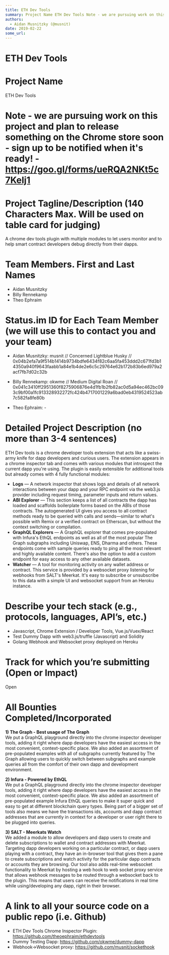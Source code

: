 ```yaml
---
title: ETH Dev Tools
summary: Project Name ETH Dev Tools Note - we are pursuing work on this project and plan to release something on the Chrome store soon - sign up to be notified when its ready! - https-//goo.gl/forms/ueRQA2NKt5c7KeIj1 Project Tagline/Description (140 Characters Max. Will be used on table card for judging) A chrome dev tools plugin with multiple modules to let users monitor and to help smart contract developers debug directly from their dapps. Team Members. First and Last Names Aidan Musnitzky Billy Rennek
authors:
  - Aidan Musnitzky (@musnit)
date: 2019-02-22
some_url: 
---
```


# ETH Dev Tools

# Project Name

ETH Dev Tools

# Note - we are pursuing work on this project and plan to release something on the Chrome store soon - sign up to be notified when it's ready! - https://goo.gl/forms/ueRQA2NKt5c7KeIj1

# Project Tagline/Description (140 Characters Max. Will be used on table card for judging)

A chrome dev tools plugin with multiple modules to let users monitor and to help smart contract developers debug directly from their dapps.

# Team Members. First and Last Names

- Aidan Musnitzky
- Billy Rennekamp
- Theo Ephraim

# Status.im ID for Each Team Member (we will use this to contact you and your team)

- Aidan Musnitzky: musnit // Concerned Lightblue Husky // 0x04b2efa7a9f514b1414b9734bdfe6434f82c6aa5fa453ddd2c671fd3b14350a940f9643faabb1a84e1b4de2e6c5c29764e62b172b83b6ed979a2acf7fb7d02c32b  

- Billy Rennekamp: okwme // Medium Digital Roan  // 0x041c3410ff2951360f8275906876e4d1fb1b2fb82ac0d5a94ec462bc093c9bf00a1fc913328932272fc424b4717001229a6bad0eb4319524523ab7c582fa8fe80b  

- Theo Ephraim: -

# Detailed Project Description (no more than 3-4 sentences)

ETH Dev tools is a chrome developer tools extension that acts like a swiss-army knife for dapp developers and curious users. The extension appears in a chrome inspector tab and comes with various modules that introspect the current dapp you're using. The plugin is easily extensible for additional tools but already comes with 4 fully functional modules:

- **Logs** — A network inspector that shows logs and details of all network interactions between your dapp and your RPC endpoint via the web3.js provider including request timing, parameter inputs and return values.
- **ABI Explorer** — This section keeps a list of all contracts the dapp has loaded and scaffolds boilerplate forms based on the ABIs of those contracts. The autogenerated UI gives you access to all contract methods ready to be queried with calls and sends—similar to what's possible with Remix or a verified contract on Etherscan, but without the context switching or compilation.
- **GraphQL Explorers** — A GraphQL explorer that comes pre-populated with Infura's EthQL endpoints as well as all of the most popular The Graph subgraphs including Uniswap, ENS, Dharma and others. These endpoints come with sample queries ready to ping all the most relevant and highly available content. There's also the option to add a custom endpoint for easy access to any other available datasets.
- **Watcher** — A tool for monitoring activity on any wallet address or contract. This service is provided by a websocket proxy listening for webhooks from SALT's Meerkat. It's easy to subscribe or unsubscribe to this data with a simple UI and websocket support from an Heroku instance.

# Describe your tech stack (e.g., protocols, languages, API’s, etc.)

- Javascript, Chrome Extension / Developer Tools, Vue.js/Vuex/React
- Test Dummy Dapp with web3.js/truffle (Javascript) and Solidity
- Golang Webhook and Websocket proxy deployed on Heroku

# Track for which you’re submitting (Open or Impact)

Open

# All Bounties Completed/Incorporated

**1) The Graph - Best usage of The Graph**  
We put a GraphQL playground directly into the chrome inspector developer tools, adding it right where dapp developers have the easiest access in the most convenient, context-specific place. We also added an assortment of pre-populated examples with all of subgraphs currently featured by The Graph allowing users to quickly switch between subgraphs and example queries all from the comfort of their own dapp and development environment.

**2) Infura - Powered by EthQL**  
We put a GraphQL playground directly into the chrome inspector developer tools, adding it right where dapp developers have the easiest access in the most convenient, context-specific place. We also added an assortment of pre-populated example Infura EthQL queries to make it super quick and easy to get at different blockchain query types. Being part of a bigger set of tools also means we have the transactions ids, accounts and dapp contract addresses that are currently in context for a developer or user right there to be plugged into queries.

**3) SALT - Meerkats Watch**  
We added a module to allow developers and dapp users to create and delete subscriptions to wallet and contract addresses with Meerkat. Targeting dapp developers working on a particular contract, or dapp users playing with a contract, they have an in-browser tool that gives them a pane to create subscriptions and watch activity for the particular dapp contracts or accounts they are browsing. Our tool also adds real-time websocket functionality to Meerkat by hosting a web hook to web socket proxy service that allows webhook messages to be routed through a websocket back to the plugin. This means that users can receive the notifications in real time while using/developing any dapp, right in their browser.

# A link to all your source code on a public repo (i.e. Github)

- ETH Dev Tools Chrome Inspector Plugin: https://github.com/theoephraim/ethdevtools
- Dummy Testing Dapp: https://github.com/okwme/dummy-dapp
- Webhook->Websocket proxy: https://github.com/musnit/sockethook